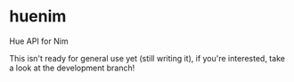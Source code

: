 # huenim
Hue API for Nim

This isn't ready for general use yet (still writing it), if you're interested, take a look at the development branch!
